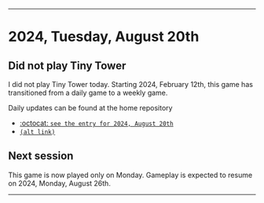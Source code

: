 
***

# 2024, Tuesday, August 20th

## Did not play Tiny Tower

<!-- TODO: For each weekly entry, make sure the date is correct. The day of the week should be modified in 4 places !-->

I did not play Tiny Tower today. Starting 2024, February 12th, this game has transitioned from a daily game to a weekly game.

Daily updates can be found at the home repository

- [:octocat: `see the entry for 2024, August 20th`](https://github.com/seanpm2001/SeansLifeArchive_Images_TinyTower/tree/master/tiny%20tower/2024/08_August/20/) 
- [`(alt link)`](/tiny%20tower/2024/08_August/20/)

## Next session

This game is now played only on Monday. Gameplay is expected to resume on 2024, Monday, August 26th.

***
